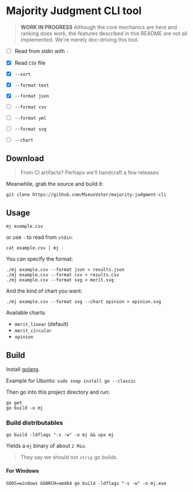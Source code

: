# Majority Judgment CLI tool

> **WORK IN PROGRESS**
> Although the core mechanics are here and ranking does work,
> the features described in this README are not all implemented.
> We're merely doc-driving this tool.

- [ ] Read from stdin with `-`
- [x] Read `CSV` file
- [x] `--sort`
- [x] `--format text`
- [x] `--format json`
- [ ] `--format csv`
- [ ] `--format yml`
- [ ] `--format svg`
- [ ] `--chart`


## Download

> From CI artifacts?
> Perhaps we'll handcraft a few releases

Meanwhile, grab the source and build it:

    git clone https://github.com/MieuxVoter/majority-judgment-cli

## Usage

    mj example.csv

or use `-` to read from `stdin`:

    cat example.csv | mj -

You can specify the format:

    ./mj example.csv --format json > results.json
    ./mj example.csv --format csv > results.csv
    ./mj example.csv --format svg > merit.svg

And the kind of chart you want:

    ./mj example.csv --format svg --chart opinion > opinion.svg

Available charts:
- `merit_linear` (default)
- `merit_circular`
- `opinion`


## Build

Install [golang](https://golang.org/doc/install).

Example for Ubuntu: `sudo snap install go --classic`

Then go into this project directory and run:

    go get
    go build -o mj


### Build distributables

    go build -ldflags "-s -w" -o mj && upx mj

Yields a `mj` binary of about `2 Mio`.

> They say we should not `strip` go builds.


#### For Windows

    GOOS=windows GOARCH=amd64 go build -ldflags "-s -w" -o mj.exe